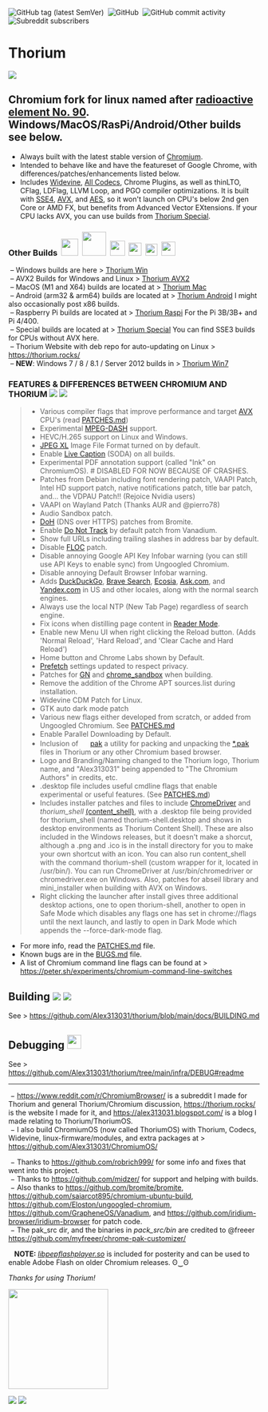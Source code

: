 ![GitHub tag (latest SemVer)](https://img.shields.io/github/v/tag/alex313031/thorium?label=Version%3A) &nbsp;![GitHub](https://img.shields.io/github/license/alex313031/thorium?color=green&label=License%3A) &nbsp;![GitHub commit activity](https://img.shields.io/github/commit-activity/w/alex313031/thorium?color=blueviolet&label=Commit%20Activity%3A) &nbsp;![Subreddit subscribers](https://img.shields.io/reddit/subreddit-subscribers/ChromiumBrowser?style=social)
# Thorium

<img src="https://github.com/Alex313031/thorium/blob/main/logos/NEW/thorium_ver_2048_grey_old.png">

## Chromium fork for linux named after [radioactive element No. 90](https://en.wikipedia.org/wiki/Thorium). Windows/MacOS/RasPi/Android/Other builds see below.

- Always built with the latest stable version of [Chromium](https://www.chromium.org/).
- Intended to behave like and have the featureset of Google Chrome, with differences/patches/enhancements listed below.
- Includes [Widevine](https://www.widevine.com/), [All Codecs](https://tools.woolyss.com/html5-audio-video-tester/), Chrome Plugins, as well as thinLTO, CFlag, LDFlag, LLVM Loop, and PGO compiler optimizations. It is built with [SSE4](https://en.wikipedia.org/wiki/SSE4), [AVX](https://en.wikipedia.org/wiki/Advanced_Vector_Extensions), and [AES](https://en.wikipedia.org/wiki/AES_instruction_set), so it won't launch on CPU's below 2nd gen Core or AMD FX, but benefits from Advanced Vector EXtensions. If your CPU lacks AVX, you can use builds from [Thorium Special](https://github.com/Alex313031/Thorium-Special).
### Other Builds &nbsp;<img src="https://github.com/Alex313031/thorium/blob/main/logos/STAGING/winflag_animated.gif" width="34"> &nbsp;<img src="https://github.com/Alex313031/thorium/blob/main/logos/STAGING/AVX2.png" width="48"> &nbsp;<img src="https://github.com/Alex313031/thorium/blob/main/logos/STAGING/apple.png" width="30"> &nbsp;<img src="https://github.com/Alex313031/thorium/blob/main/logos/STAGING/Android_Robot.svg" width="26"> &nbsp;<img src="https://github.com/Alex313031/thorium/blob/main/logos/STAGING/Raspberry_Pi_Logo.svg" width="24"> &nbsp;<img src="https://raw.githubusercontent.com/Alex313031/thorium-win7/main/logos/STAGING/win7/compatible-with-windows-7.png" width="28">
&nbsp;&ndash; Windows builds are here > [Thorium Win](https://github.com/Alex313031/Thorium-Win) \
&nbsp;&ndash; AVX2 Builds for Windows and Linux > [Thorium AVX2](https://github.com/Alex313031/Thorium-AVX2) \
&nbsp;&ndash; MacOS (M1 and X64) builds are located at > [Thorium Mac](https://github.com/Alex313031/Thorium-Mac) \
&nbsp;&ndash; Android (arm32 & arm64) builds are located at > [Thorium Android](https://github.com/Alex313031/Thorium-Android) I might also occasionally post x86 builds. \
&nbsp;&ndash; Raspberry Pi builds are located at > [Thorium Raspi](https://github.com/Alex313031/Thorium-Raspi) For the Pi 3B/3B+ and Pi 4/400. \
&nbsp;&ndash; Special builds are located at > [Thorium Special](https://github.com/Alex313031/Thorium-Special) You can find SSE3 builds for CPUs without AVX here. \
&nbsp;&ndash; Thorium Website with deb repo for auto-updating on Linux > https://thorium.rocks/ \
&nbsp;&ndash; __NEW__: Windows 7 / 8 / 8.1 / Server 2012 builds in > [Thorium Win7](https://github.com/Alex313031/thorium-win7)

### FEATURES & DIFFERENCES BETWEEN CHROMIUM AND THORIUM <img src="https://github.com/Alex313031/thorium/blob/main/logos/NEW/bulb_light.svg#gh-dark-mode-only"> <img src="https://github.com/Alex313031/thorium/blob/main/logos/NEW/bulb_dark.svg#gh-light-mode-only">
> - Various compiler flags that improve performance and target [AVX](https://en.wikipedia.org/wiki/Advanced_Vector_Extensions) CPU's (read [PATCHES.md](https://github.com/Alex313031/thorium/blob/main/infra/PATCHES.md))
> - Experimental [MPEG-DASH](https://en.wikipedia.org/wiki/Dynamic_Adaptive_Streaming_over_HTTP) support.
> - HEVC/H.265 support on Linux and Windows.
> - [JPEG XL](https://jpeg.org/jpegxl/) Image File Format turned on by default.
> - Enable [Live Caption](https://support.google.com/chrome/answer/10538231?hl) (SODA) on all builds.
> - Experimental PDF annotation support (called "Ink" on ChromiumOS). # DISABLED FOR NOW BECAUSE OF CRASHES.
> - Patches from Debian including font rendering patch, VAAPI Patch, Intel HD support patch, native notifications patch, title bar patch, and... the VDPAU Patch!! (Rejoice Nvidia users)
> - VAAPI on Wayland Patch (Thanks AUR and @pierro78)
> - Audio Sandbox patch.
> - [DoH](https://en.wikipedia.org/wiki/DNS_over_HTTPS) (DNS over HTTPS) patches from Bromite.
> - Enable [Do Not Track](https://allaboutdnt.com/) by default patch from Vanadium.
> - Show full URLs including trailing slashes in address bar by default.
> - Disable [FLOC](https://en.wikipedia.org/wiki/Federated_Learning_of_Cohorts) patch.
> - Disable annoying Google API Key Infobar warning (you can still use API Keys to enable sync) from Ungoogled Chromium.
> - Disable annoying Default Browser Infobar warning.
> - Adds [DuckDuckGo](https://duckduckgo.com/), [Brave Search](https://search.brave.com/), [Ecosia](https://www.ecosia.org/), [Ask.com](https://www.ask.com/), and [Yandex.com](https://yandex.com/) in US and other locales, along with the normal search engines.
> - Always use the local NTP (New Tab Page) regardless of search engine.
> - Fix icons when distilling page content in [Reader Mode](https://www.howtogeek.com/423643/how-to-use-google-chromes-hidden-reader-mode/).
> - Enable new Menu UI when right clicking the Reload button. (Adds 'Normal Reload', 'Hard Reload', and 'Clear Cache and Hard Reload')
> - Home button and Chrome Labs shown by Default.
> - [Prefetch](https://www.chromium.org/developers/design-documents/dns-prefetching/) settings updated to respect privacy.
> - Patches for [GN](https://chromium.googlesource.com/chromium/src/tools/gn/+/48062805e19b4697c5fbd926dc649c78b6aaa138/README.md) and [chrome_sandbox](https://chromium.googlesource.com/chromium/src/+/HEAD/docs/design/sandbox.md) when building.
> - Remove the addition of the Chrome APT sources.list during installation.
> - Widevine CDM Patch for Linux.
> - GTK auto dark mode patch
> - Various new flags either developed from scratch, or added from Ungoogled Chromium. See [PATCHES.md](https://github.com/Alex313031/thorium/blob/main/infra/PATCHES.md)
> - Enable Parallel Downloading by Default.
> - Inclusion of <img src="https://github.com/Alex313031/thorium/blob/main/logos/STAGING/pak.png" width="16"> [pak](https://github.com/Alex313031/thorium/tree/main/pak_src#readme) a utility for packing and unpacking the [&#42;.pak](https://textslashplain.com/2022/05/03/chromium-internals-pak-files/) files in Thorium or any other Chromium based browser.
> - Logo and Branding/Naming changed to the Thorium logo, Thorium name, and "Alex313031" being appended to "The Chromium Authors" in credits, etc.
> - .desktop file includes useful cmdline flags that enable experimental or useful features. (See [PATCHES.md](https://github.com/Alex313031/thorium/blob/main/infra/PATCHES.md))
> - Includes installer patches and files to include [ChromeDriver](https://chromedriver.chromium.org/home) and *thorium_shell* [(content_shell)](https://chromium.googlesource.com/chromium/src/+/HEAD/docs/testing/web_tests_in_content_shell.md), with a .desktop file being provided for thorium_shell (named thorium-shell.desktop and shows in desktop environments as Thorium Content Shell). These are also included in the Windows releases, but it doesn't make a shorcut, although a .png and .ico is in the install directory for you to make your own shortcut with an icon. You can also run content_shell with the command thorium-shell (custom wrapper for it, located in /usr/bin/). You can run ChromeDriver at /usr/bin/chromedriver or chromedriver.exe on Windows. Also, patches for abseil library and mini_installer when building with AVX on Windows.
> - Right clicking the launcher after install gives three additional desktop actions, one to open thorium-shell, another to open in Safe Mode which disables any flags one has set in chrome://flags until the next launch, and lastly to open in Dark Mode which appends the --force-dark-mode flag.
- For more info, read the [PATCHES.md](https://github.com/Alex313031/thorium/blob/main/infra/PATCHES.md) file.
- Known bugs are in the [BUGS.md](https://github.com/Alex313031/thorium/blob/main/infra/BUGS.md) file.
- A list of Chromium command line flags can be found at > https://peter.sh/experiments/chromium-command-line-switches

## Building <img src="https://github.com/Alex313031/thorium/blob/main/logos/NEW/build_light.svg#gh-dark-mode-only"> <img src="https://github.com/Alex313031/thorium/blob/main/logos/NEW/build_dark.svg#gh-light-mode-only">
See > https://github.com/Alex313031/thorium/blob/main/docs/BUILDING.md

## Debugging <img src="https://github.com/Alex313031/thorium/blob/main/logos/STAGING/bug.svg" width="28">
See > https://github.com/Alex313031/thorium/tree/main/infra/DEBUG#readme

-------
&nbsp;&minus; https://www.reddit.com/r/ChromiumBrowser/ is a subreddit I made for Thorium and general Thorium/Chromium discussion, https://thorium.rocks/ is the website I made for it, and https://alex313031.blogspot.com/ is a blog I made relating to Thorium/ThoriumOS. \
&nbsp;&minus; I also build ChromiumOS (now called ThoriumOS) with Thorium, Codecs, Widevine, linux-firmware/modules, and extra packages at > https://github.com/Alex313031/ChromiumOS/

&nbsp;&minus; Thanks to https://github.com/robrich999/ for some info and fixes that went into this project.\
&nbsp;&minus; Thanks to https://github.com/midzer/ for support and helping with builds. \
&nbsp;&minus; Also thanks to https://github.com/bromite/bromite, https://github.com/saiarcot895/chromium-ubuntu-build, https://github.com/Eloston/ungoogled-chromium, https://github.com/GrapheneOS/Vanadium, and https://github.com/iridium-browser/iridium-browser for patch code. \
&nbsp;&minus; The pak_src dir, and the binaries in *pack_src/bin* are credited to @freeer https://github.com/myfreeer/chrome-pak-customizer/

&nbsp;&nbsp; __NOTE:__ [*libpepflashplayer.so*](https://github.com/Alex313031/thorium/blob/main/infra/libpepflashplayer.so) is included for posterity and can be used to enable Adobe Flash on older Chromium releases. ʘ‿ʘ

*Thanks for using Thorium!*

<img src="https://github.com/Alex313031/thorium/blob/main/logos/STAGING/Thorium90_504.jpg" width="200">

<img src="https://github.com/Alex313031/thorium/blob/main/logos/STAGING/GitHub/GitHub-Mark-Light-32px.png#gh-dark-mode-only"> <img src="https://github.com/Alex313031/thorium/blob/main/logos/STAGING/GitHub/GitHub-Mark-32px.png#gh-light-mode-only">

